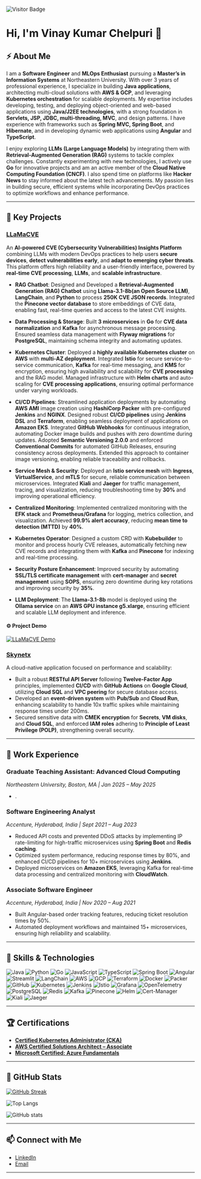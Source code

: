 ![Visitor Badge](https://visitor-badge.laobi.icu/badge?page_id=vk-NEU7)

# Hi, I'm Vinay Kumar Chelpuri 👋

## ⚡ About Me  

I am a **Software Engineer** and **MLOps Enthusiast** pursuing a **Master’s in Information Systems** at Northeastern University. With over 3 years of professional experience, I specialize in building **Java applications**, architecting multi-cloud solutions with **AWS & GCP**, and leveraging **Kubernetes orchestration** for scalable deployments. My expertise includes developing, testing, and deploying object-oriented and web-based applications using **Java/J2EE technologies**, with a strong foundation in **Servlets, JSP, JDBC, multi-threading, MVC**, and design patterns. I have experience with frameworks such as **Spring MVC, Spring Boot**, and **Hibernate**, and in developing dynamic web applications using **Angular** and **TypeScript**.


I enjoy exploring **LLMs (Large Language Models)** by integrating them with **Retrieval-Augmented Generation (RAG)** systems to tackle complex challenges. Constantly experimenting with new technologies, I actively use **Go** for innovative projects and am an active member of the **Cloud Native Computing Foundation (CNCF)**. I also spend time on platforms like **Hacker News** to stay informed about the latest tech advancements. My passion lies in building secure, efficient systems while incorporating DevOps practices to optimize workflows and enhance performance.

---

## 🚀 Key Projects

### **[LLaMaCVE](https://github.com/cyse7125-su24-team10)**  
An **AI-powered CVE (Cybersecurity Vulnerabilities) Insights Platform** combining LLMs with modern DevOps practices to help users **secure devices**, **detect vulnerabilities early**, and **adapt to emerging cyber threats**. This platform offers high reliability and a user-friendly interface, powered by **real-time CVE processing**, **LLMs**, and **scalable infrastructure**.

- **RAG Chatbot**: Designed and Developed a **Retrieval-Augmented Generation (RAG) Chatbot** using **Llama-3.1-8b(an Open Source LLM)**, **LangChain**, and **Python** to process **250K CVE JSON records**. Integrated the **Pinecone vector database** to store embeddings of CVE data, enabling fast, real-time queries and access to the latest CVE insights.

- **Data Processing & Storage**: Built **3 microservices** in **Go** for **CVE data normalization** and **Kafka** for asynchronous message processing. Ensured seamless data management with **Flyway migrations** for **PostgreSQL**, maintaining schema integrity and automating updates.

- **Kubernetes Cluster**: Deployed a **highly available Kubernetes cluster** on **AWS** with **multi-AZ deployment**. Integrated **Istio** for secure service-to-service communication, **Kafka** for real-time messaging, and **KMS** for encryption, ensuring high availability and scalability for **CVE processing** and the RAG model. Managed infrastructure with **Helm charts** and auto-scaling for **CVE processing applications**, ensuring optimal performance under varying workloads.

- **CI/CD Pipelines**: Streamlined application deployments by automating **AWS AMI** image creation using **HashiCorp Packer** with pre-configured **Jenkins** and **NGINX**. Designed robust **CI/CD pipelines** using **Jenkins DSL** and **Terraform**, enabling seamless deployment of applications on **Amazon EKS**. Integrated **GitHub Webhooks** for continuous integration, automating Docker image builds and pushes with zero downtime during updates. Adopted **Semantic Versioning 2.0.0** and enforced **Conventional Commits** for automated GitHub Releases, ensuring consistency across deployments. Extended this approach to container image versioning, enabling reliable traceability and rollbacks.

- **Service Mesh & Security**: Deployed an **Istio service mesh** with **Ingress**, **VirtualService**, and **mTLS** for secure, reliable communication between microservices. Integrated **Kiali** and **Jaeger** for traffic management, tracing, and visualization, reducing troubleshooting time by **30%** and improving operational efficiency.

- **Centralized Monitoring**: Implemented centralized monitoring with the **EFK stack** and **Prometheus/Grafana** for logging, metrics collection, and visualization. Achieved **99.9% alert accuracy**, reducing **mean time to detection (MTTD)** by **40%**.

- **Kubernetes Operator**: Designed a custom CRD with **Kubebuilder** to monitor and process hourly CVE releases, automatically fetching new CVE records and integrating them with **Kafka** and **Pinecone** for indexing and real-time processing.

- **Security Posture Enhancement**: Improved security by automating **SSL/TLS certificate management** with **cert-manager** and **secret management** using **SOPS**, ensuring zero downtime during key rotations and improving security by **35%**.

- **LLM Deployment**: The **Llama-3.1-8b** model is deployed using the **Ollama service** on an **AWS GPU instance g5.xlarge**, ensuring efficient and scalable LLM deployment and inference.

#### ⚙ Project Demo  
[![LLaMaCVE Demo](https://img.youtube.com/vi/WlghN6UE7YA/0.jpg)](https://www.youtube.com/watch?v=WlghN6UE7YA)


### **[Skynetx](https://github.com/cloudapp6225)**  
A cloud-native application focused on performance and scalability:  
- Built a robust **RESTful API Server** following **Twelve-Factor App** principles, implemented **CI/CD** with **GitHub Actions** on **Google Cloud**, utilizing **Cloud SQL** and **VPC peering** for secure database access.  
- Developed an **event-driven system** with **Pub/Sub** and **Cloud Run**, enhancing scalability to handle 10x traffic spikes while maintaining response times under 200ms.  
- Secured sensitive data with **CMEK encryption** for **Secrets**, **VM disks**, and **Cloud SQL**, and enforced **IAM roles** adhering to **Principle of Least Privilege (POLP)**, strengthening overall security.  

---

## 💼 Work Experience  

### **Graduate Teaching Assistant: Advanced Cloud Computing**  
*Northeastern University, Boston, MA | Jan 2025 – May 2025*  
- .  

### **Software Engineering Analyst**  
*Accenture, Hyderabad, India | Sept 2021 – Aug 2023*  
- Reduced API costs and prevented DDoS attacks by implementing IP rate-limiting for high-traffic microservices using **Spring Boot** and **Redis caching**.  
- Optimized system performance, reducing response times by 80%, and enhanced CI/CD pipelines for 10+ microservices using **Jenkins**.  
- Deployed microservices on **Amazon EKS**, leveraging Kafka for real-time data processing and centralized monitoring with **CloudWatch**.  

### **Associate Software Engineer**  
*Accenture, Hyderabad, India | Nov 2020 – Aug 2021*  
- Built Angular-based order tracking features, reducing ticket resolution times by 50%.  
- Automated deployment workflows and maintained 15+ microservices, ensuring high reliability and scalability.  

---

## 🔧 Skills & Technologies
![Java](https://img.shields.io/badge/Java-ED8B00?logo=java&logoColor=white)
![Python](https://img.shields.io/badge/Python-3776AB?logo=python&logoColor=white)
![Go](https://img.shields.io/badge/Go-00ADD8?logo=go&logoColor=white)
![JavaScript](https://img.shields.io/badge/JavaScript-F7DF1E?logo=javascript&logoColor=black)
![TypeScript](https://img.shields.io/badge/TypeScript-007ACC?logo=typescript&logoColor=white)
![Spring Boot](https://img.shields.io/badge/Spring%20Boot-6DB33F?logo=spring-boot&logoColor=white)
![Angular](https://img.shields.io/badge/Angular-DD0031?logo=angular&logoColor=white)
![Streamlit](https://img.shields.io/badge/Streamlit-FF4B4B?logo=streamlit&logoColor=white)
![LangChain](https://img.shields.io/badge/LangChain-FF5733?logo=chainlink&logoColor=white)
![AWS](https://img.shields.io/badge/Amazon_AWS-232F3E?logo=amazon-aws&logoColor=white)
![GCP](https://img.shields.io/badge/Google_Cloud-4285F4?logo=google-cloud&logoColor=white)
![Terraform](https://img.shields.io/badge/Terraform-623CE4?logo=terraform&logoColor=white)
![Docker](https://img.shields.io/badge/Docker-2496ED?logo=docker&logoColor=white)
![Packer](https://img.shields.io/badge/packer-%23E7EEF0.svg?logo=packer&logoColor=%2302A8EF)
![GitHub](https://img.shields.io/badge/GitHub-181717?logo=github&logoColor=white)
![Kubernetes](https://img.shields.io/badge/Kubernetes-326CE5?logo=kubernetes&logoColor=white)
![Jenkins](https://img.shields.io/badge/Jenkins-D24939?logo=jenkins&logoColor=white)
![Istio](https://img.shields.io/badge/Istio-466BB0?logo=istio&logoColor=white)
![Grafana](https://img.shields.io/badge/Grafana-F46800?logo=grafana&logoColor=white)
![OpenTelemetry](https://img.shields.io/badge/OpenTelemetry-3b82f6?logo=openTelemetry&logoColor=white)
![PostgreSQL](https://img.shields.io/badge/PostgreSQL-336791?logo=postgresql&logoColor=white)
![Redis](https://img.shields.io/badge/Redis-DC382D?logo=redis&logoColor=white)
![Kafka](https://img.shields.io/badge/Kafka-231F20?logo=apache-kafka&logoColor=white)
![Pinecone](https://img.shields.io/badge/Pinecone-00B1B0?logo=pinecone&logoColor=white)
![Helm](https://img.shields.io/badge/Helm-0F1689?logo=helm&logoColor=white)
![Cert-Manager](https://img.shields.io/badge/Cert%20Manager-00A99D?logo=cert-manager&logoColor=white)
![Kiali](https://img.shields.io/badge/Kiali-5F8D61?logo=kiali&logoColor=white)
![Jaeger](https://img.shields.io/badge/Jaeger-00B4B6?logo=jaeger&logoColor=white)



---

## 🏆 Certifications  
- **[Certified Kubernetes Administrator (CKA)](https://www.credly.com/badges/b88a39e3-bc9a-43a1-a597-19bb700b3a50/public_url)**  
- **[AWS Certified Solutions Architect – Associate](https://www.credly.com/badges/a0773eaf-4d97-48d8-960c-48a0cb43abd0/public_url)**
- **[Microsoft Certified: Azure Fundamentals](https://www.credly.com/badges/c0044ba4-af2c-4bd9-ad60-ac8705fd1c4f/public_url)**   

---
## 🥷 GitHub Stats

[![GitHub Streak](https://streak-stats.demolab.com/?user=vk-NEU7)](https://git.io/streak-stats)

![Top Langs](https://github-readme-stats.vercel.app/api/top-langs/?username=vk-NEU7&size_weight=0.5&count_weight=0.5)

![GitHub stats](https://github-readme-stats.vercel.app/api?username=vk-NEU7&show_icons=true&theme=radical)

---

## 📫 Connect with Me  
- [LinkedIn](https://linkedin.com/in/vinaychelpuri) 
- [Email](mailto:chelpuri.v@northeastern.edu)  

---

